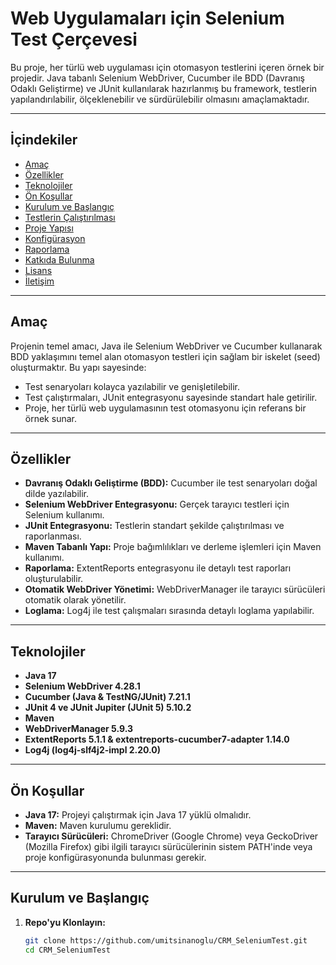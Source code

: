 # Web Uygulamaları için Selenium Test Çerçevesi

Bu proje, her türlü web uygulaması için otomasyon testlerini içeren örnek bir projedir. Java tabanlı Selenium WebDriver, Cucumber ile BDD (Davranış Odaklı Geliştirme) ve JUnit kullanılarak hazırlanmış bu framework, testlerin yapılandırılabilir, ölçeklenebilir ve sürdürülebilir olmasını amaçlamaktadır.

---

## İçindekiler

- [Amaç](#amaç)
- [Özellikler](#özellikler)
- [Teknolojiler](#teknolojiler)
- [Ön Koşullar](#ön-koşullar)
- [Kurulum ve Başlangıç](#kurulum-ve-başlangıç)
- [Testlerin Çalıştırılması](#testlerin-çalıştırılması)
- [Proje Yapısı](#proje-yapısı)
- [Konfigürasyon](#konfigürasyon)
- [Raporlama](#raporlama)
- [Katkıda Bulunma](#katkıda-bulunma)
- [Lisans](#lisans)
- [İletişim](#iletişim)

---

## Amaç

Projenin temel amacı, Java ile Selenium WebDriver ve Cucumber kullanarak BDD yaklaşımını temel alan otomasyon testleri için sağlam bir iskelet (seed) oluşturmaktır. Bu yapı sayesinde:
- Test senaryoları kolayca yazılabilir ve genişletilebilir.
- Test çalıştırmaları, JUnit entegrasyonu sayesinde standart hale getirilir.
- Proje, her türlü web uygulamasının test otomasyonu için referans bir örnek sunar.

---

## Özellikler

- **Davranış Odaklı Geliştirme (BDD):** Cucumber ile test senaryoları doğal dilde yazılabilir.
- **Selenium WebDriver Entegrasyonu:** Gerçek tarayıcı testleri için Selenium kullanımı.
- **JUnit Entegrasyonu:** Testlerin standart şekilde çalıştırılması ve raporlanması.
- **Maven Tabanlı Yapı:** Proje bağımlılıkları ve derleme işlemleri için Maven kullanımı.
- **Raporlama:** ExtentReports entegrasyonu ile detaylı test raporları oluşturulabilir.
- **Otomatik WebDriver Yönetimi:** WebDriverManager ile tarayıcı sürücüleri otomatik olarak yönetilir.
- **Loglama:** Log4j ile test çalışmaları sırasında detaylı loglama yapılabilir.

---

## Teknolojiler

- **Java 17**
- **Selenium WebDriver 4.28.1**
- **Cucumber (Java & TestNG/JUnit) 7.21.1**
- **JUnit 4 ve JUnit Jupiter (JUnit 5) 5.10.2**
- **Maven**
- **WebDriverManager 5.9.3**
- **ExtentReports 5.1.1 & extentreports-cucumber7-adapter 1.14.0**
- **Log4j (log4j-slf4j2-impl 2.20.0)**

---

## Ön Koşullar

- **Java 17:** Projeyi çalıştırmak için Java 17 yüklü olmalıdır.
- **Maven:** Maven kurulumu gereklidir.
- **Tarayıcı Sürücüleri:** ChromeDriver (Google Chrome) veya GeckoDriver (Mozilla Firefox) gibi ilgili tarayıcı sürücülerinin sistem PATH'inde veya proje konfigürasyonunda bulunması gerekir.

---

## Kurulum ve Başlangıç

1. **Repo'yu Klonlayın:**

   ```bash
   git clone https://github.com/umitsinanoglu/CRM_SeleniumTest.git
   cd CRM_SeleniumTest
